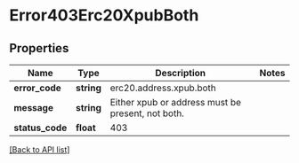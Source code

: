 # Error403Erc20XpubBoth

## Properties

Name | Type | Description | Notes
------------ | ------------- | ------------- | -------------
**error_code** | **string** | erc20.address.xpub.both |
**message** | **string** | Either xpub or address must be present, not both. |
**status_code** | **float** | 403 |

[[Back to API list]](../../README.md#api-endpoints)
